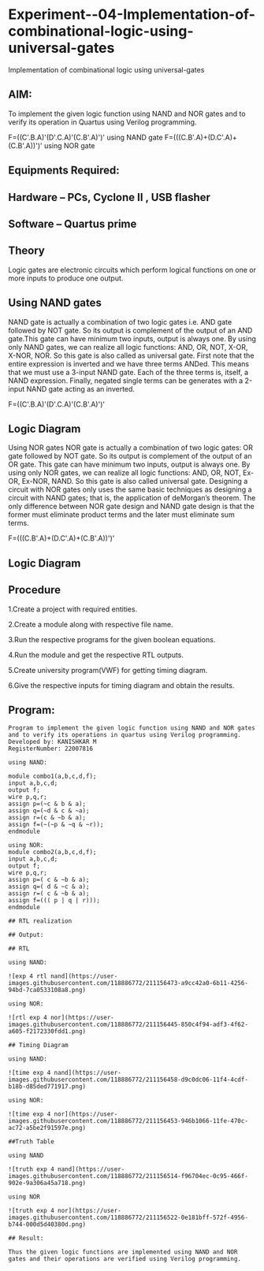 # Experiment--04-Implementation-of-combinational-logic-using-universal-gates
Implementation of combinational logic using universal-gates
 
## AIM:
To implement the given logic function using NAND and NOR gates and to verify its operation in Quartus using Verilog programming.

F=((C'.B.A)'(D'.C.A)'(C.B'.A)')' using NAND gate
F=(((C.B'.A)+(D.C'.A)+(C.B'.A))')' using NOR gate
## Equipments Required:
## Hardware – PCs, Cyclone II , USB flasher
## Software – Quartus prime


## Theory
Logic gates are electronic circuits which perform logical functions on one or more inputs to produce one output. 

## Using NAND gates
NAND gate is actually a combination of two logic gates i.e. AND gate followed by NOT gate. So its output is complement of the output of an AND gate.This gate can have minimum two inputs, output is always one. By using only NAND gates, we can realize all logic functions: AND, OR, NOT, X-OR, X-NOR, NOR. So this gate is also called as universal gate. First note that the entire expression is inverted and we have three terms ANDed. This means that we must use a 3-input NAND gate. Each of the three terms is, itself, a NAND expression. Finally, negated single terms can be generates with a 2-input NAND gate acting as an inverted.

F=((C'.B.A)'(D'.C.A)'(C.B'.A)')'

## Logic Diagram

Using NOR gates
NOR gate is actually a combination of two logic gates: OR gate followed by NOT gate. So its output is complement of the output of an OR gate. This gate can have minimum two inputs, output is always one. By using only NOR gates, we can realize all logic functions: AND, OR, NOT, Ex-OR, Ex-NOR, NAND. So this gate is also called universal gate. Designing a circuit with NOR gates only uses the same basic techniques as designing a circuit with NAND gates; that is, the application of deMorgan’s theorem. The only difference between NOR gate design and NAND gate design is that the former must eliminate product terms and the later must eliminate sum terms.

F=(((C.B'.A)+(D.C'.A)+(C.B'.A))')'

## Logic Diagram
## Procedure

1.Create a project with required entities.

2.Create a module along with respective file name.

3.Run the respective programs for the given boolean equations.

4.Run the module and get the respective RTL outputs.

5.Create university program(VWF) for getting timing diagram.

6.Give the respective inputs for timing diagram and obtain the results.

## Program:
```
Program to implement the given logic function using NAND and NOR gates and to verify its operations in quartus using Verilog programming.
Developed by: KANISHKAR M
RegisterNumber: 22007816 

using NAND:

module combo1(a,b,c,d,f);
input a,b,c,d;
output f;
wire p,q,r;
assign p=(~c & b & a);
assign q=(~d & c & ~a);
assign r=(c & ~b & a);
assign f=(~(~p & ~q & ~r));
endmodule

using NOR:
module combo2(a,b,c,d,f);
input a,b,c,d;
output f;
wire p,q,r;
assign p=( c & ~b & a);
assign q=( d & ~c & a);
assign r=( c & ~b & a);
assign f=((( p | q | r)));
endmodule

## RTL realization

## Output:

## RTL

using NAND:

![exp 4 rtl nand](https://user-images.githubusercontent.com/118886772/211156473-a9cc42a0-6b11-4256-94bd-7ca0533108a8.png)

using NOR:

![rtl exp 4 nor](https://user-images.githubusercontent.com/118886772/211156445-850c4f94-adf3-4f62-a605-f2172330fdd1.png)

## Timing Diagram

using NAND:

![time exp 4 nand](https://user-images.githubusercontent.com/118886772/211156458-d9c0dc06-11f4-4cdf-b18b-d85ded771917.png)

using NOR:

![time exp 4 nor](https://user-images.githubusercontent.com/118886772/211156453-946b1066-11fe-470c-ac72-a5be2f91597e.png)

##Truth Table

using NAND

![truth exp 4 nand](https://user-images.githubusercontent.com/118886772/211156514-f96704ec-0c95-466f-902e-9a306a45a718.png)

using NOR

![truth exp 4 nor](https://user-images.githubusercontent.com/118886772/211156522-0e181bff-572f-4956-b744-000d5d40380d.png)

## Result:

Thus the given logic functions are implemented using NAND and NOR gates and their operations are verified using Verilog programming.
